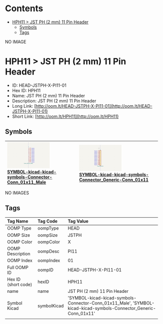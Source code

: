 



Contents
========

* [HPH11 > JST PH (2 mm) 11 Pin Header](#hph11--jst-ph-2-mm-11-pin-header)
	* [Symbols](#symbols)
	* [Tags](#tags)
  
NO IMAGE  
# HPH11 > JST PH (2 mm) 11 Pin Header

- ID: HEAD-JSTPH-X-PI11-01
- Hex ID: HPH11
- Name: JST PH (2 mm) 11 Pin Header
- Description: JST PH (2 mm) 11 Pin Header
- Long Link: [http://oom.lt/HEAD-JSTPH-X-PI11-01](http://oom.lt/HEAD-JSTPH-X-PI11-01)
- Short Link: [http://oom.lt/HPH11](http://oom.lt/HPH11)

## Symbols
  

|[![](https://raw.githubusercontent.com/oomlout/oomlout_OOMP_eda_V2/main/SYMBOL/kicad/kicad-symbols/Connector/Conn_01x11_Male/image_140.png)<br>SYMBOL-kicad-kicad-symbols-Connector-Conn_01x11_Male](https://github.com/oomlout/oomlout_OOMP_eda_V2/tree/main/SYMBOL/kicad/kicad-symbols/Connector/Conn_01x11_Male/)|[![](https://raw.githubusercontent.com/oomlout/oomlout_OOMP_eda_V2/main/SYMBOL/kicad/kicad-symbols/Connector_Generic/Conn_01x11/image_140.png)<br>SYMBOL-kicad-kicad-symbols-Connector_Generic-Conn_01x11](https://github.com/oomlout/oomlout_OOMP_eda_V2/tree/main/SYMBOL/kicad/kicad-symbols/Connector_Generic/Conn_01x11/)||
| :--- | :--- | :--- |
  
NO IMAGES  
## Tags
  

|Tag Name|Tag Code|Tag Value|
| :--- | :--- | :--- |
|OOMP Type|oompType|HEAD|
|OOMP Size|oompSize|JSTPH|
|OOMP Color|oompColor|X|
|OOMP Description|oompDesc|PI11|
|OOMP Index|oompIndex|01|
|Full OOMP ID|oompID|HEAD-JSTPH-X-PI11-01|
|Hex ID (short code)|hexID|HPH11|
|name|name|JST PH (2 mm) 11 Pin Header|
|Symbol Kicad|symbolKicad|'SYMBOL-kicad-kicad-symbols-Connector-Conn_01x11_Male', 'SYMBOL-kicad-kicad-symbols-Connector_Generic-Conn_01x11'|
||||
